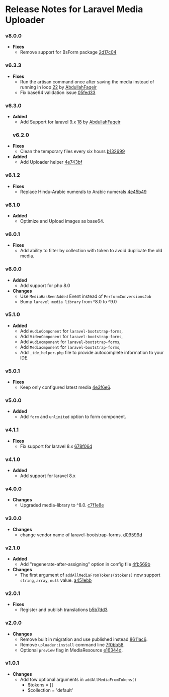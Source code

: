 # Release Notes for Laravel Media Uploader
### v8.0.0
* **Fixes**
  - Remove support for BsForm package [2d17c04](https://github.com/ahmed-aliraqi/laravel-media-uploader/commit/2d17c04831f52838a7c1bc9157e57940030f81a8)
### v6.3.3
* **Fixes**
  - Run the artisan command once after saving the media instead of running in loop [22](https://github.com/ahmed-aliraqi/laravel-media-uploader/pull/22) by [AbdullahFaqeir](https://github.com/AbdullahFaqeir)
  - Fix base64 validation issue [05fed33](https://github.com/ahmed-aliraqi/laravel-media-uploader/commit/05fed333a5b96196cc78b4fa4aa1e533aef4f1e9)
### v6.3.0
* **Added**
  - Add Support for laravel 9.x [18](https://github.com/ahmed-aliraqi/laravel-media-uploader/pull/18) by [AbdullahFaqeir](https://github.com/AbdullahFaqeir)
  ### v6.2.0
* **Fixes**
  - Clean the temporary files every six hours [b132699](https://github.com/ahmed-aliraqi/laravel-media-uploader/commit/b1326999f3cac6a548bad11c00cf2d7da0287b0d)
* **Added**
  - Add Uploader helper [4e743bf](https://github.com/ahmed-aliraqi/laravel-media-uploader/commit/4e743bfefdcf03e6d9b3e0d05966f2c08e71ddda)
### v6.1.2
* **Fixes**
  - Replace Hindu-Arabic numerals to Arabic numerals [4e45b49](https://github.com/ahmed-aliraqi/laravel-media-uploader/commit/4e45b4945a8311eecb53e3fd26062934b43aeea4)
### v6.1.0
* **Added**
  - Optimize and Upload images as base64.
### v6.0.1
* **Fixes**
  - Add ability to filter by collection with token to avoid duplicate the old media.
### v6.0.0
* **Added**
  - Add support for php 8.0
* **Changes**
  - Use `MediaHasBeenAdded` Event instead of `PerformConversionsJob`
  - Bump `laravel media library` from ^8.0 to ^9.0
### v5.1.0
* **Added**
  - Add `AudioComponent` for `laravel-bootstrap-forms`,
  - Add `VideoComponent` for `laravel-bootstrap-forms`,
  - Add `Audioomponent` for `laravel-bootstrap-forms`,
  - Add `Mediaomponent` for `laravel-bootstrap-forms`,
  - Add `_ide_helper.php` file to provide autocomplete information to your IDE.

### v5.0.1
* **Fixes**
    - Keep only configured latest media [4e3f6e6](https://github.com/ahmed-aliraqi/laravel-media-uploader/commit/4e3f6e6c4b25797fafa1cae3173e89a93e260339).
### v5.0.0
* **Added**
    - Add `form` and `unlimited` option to form component.
### v4.1.1
* **Fixes**
    - Fix support for laravel 8.x [678f06d](https://github.com/ahmed-aliraqi/laravel-media-uploader/commit/678f06d8441c2cbd8923bc3f0c6aa7b831c36f78)
### v4.1.0
* **Added**
    - Add support for laravel 8.x
### v4.0.0
* **Changes**
    - Upgraded media-library to ^8.0. [c7f1e8e](https://github.com/ahmed-aliraqi/laravel-media-uploader/commit/c7f1e8eda602d4b377cb33c98cf244c200dd1cf1)
### v3.0.0
* **Changes**
    - change vendor name of laravel-bootstrap-forms. [d09599d](https://github.com/ahmed-aliraqi/laravel-media-uploader/commit/d09599d07d8e6ca92f393de0dd0a47cc1c934b32)
### v2.1.0
* **Added**
    - Add "regenerate-after-assigning" option in config file [4fb569b](https://github.com/ahmed-aliraqi/laravel-media-uploader/commit/4fb569ba99dafd3098698e4aa274c1868d0d9206)
* **Changes**
    - The first argument of `addAllMediaFromTokens($tokens)` now support `string`, `array`, `null` value. [a451ebb](https://github.com/ahmed-aliraqi/laravel-media-uploader/commit/a451ebbdfac6e94ca1c588977a4ada4c489a48bf)
### v2.0.1
* **Fixes**
    - Register and publish translations [b5b7dd3](https://github.com/ahmed-aliraqi/laravel-media-uploader/commit/b5b7dd3efd11a6c0c6aeac82e83003da645a1a09)
### v2.0.0
* **Changes**
    - Remove built in migration and use published instead [8611ac6](https://github.com/ahmed-aliraqi/laravel-media-uploader/commit/8611ac6bbb9b8833c8231ae8d03e4cf1cb7d6866).
    - Remove `uploader:install` command line [7f0bb58](https://github.com/ahmed-aliraqi/laravel-media-uploader/commit/7f0bb58b45f634ba4937ff7cdfee025e8a6e021b).
    - Optional `preview` flag in MediaResource [e16344d](https://github.com/ahmed-aliraqi/laravel-media-uploader/commit/e16344de7eed1fdd33c33186fc4c0b21df23f835).
### v1.0.1
* **Changes**
    - Add tow optional arguments in `addAllMediaFromTokens()`
        - $tokens = []
        - $collection = 'default'
